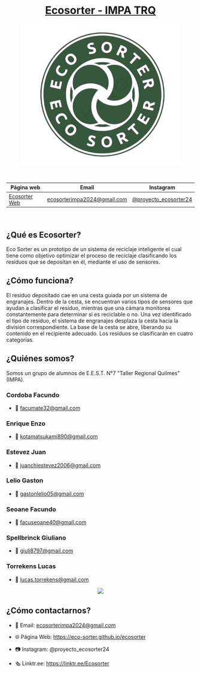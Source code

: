 <div align="center">

# [Ecosorter - IMPA TRQ](https://www.instagram.com/proyecto_ecosorter24/)

<img src="/Imagenes/ecosorter.png"/>

&nbsp;

| Página web | Email | Instagram |
|------------|-------|-----------|
|[Ecosorter Web](https://eco-sorter.github.io/ecosorter/)|ecosorterimpa2024@gmail.com|[@proyecto_ecosorter24](https://www.instagram.com/proyecto_ecosorter24/)|


&nbsp;

</div>

## ¿Qué es Ecosorter?
Eco Sorter es un prototipo de un sistema de reciclaje inteligente el cual tiene como objetivo optimizar el proceso de reciclaje clasificando los residuos que se depositan en él, mediante el uso de sensores.

## ¿Cómo funciona?
El residuo depositado cae en una cesta guiada por un sistema de engranajes. Dentro de la cesta, se encuentran varios tipos de sensores que ayudan a clasificar el residuo, mientras que una cámara monitorea constantemente para determinar si es reciclable o no. Una vez identificado el tipo de residuo, el sistema de engranajes desplaza la cesta hacia la división correspondiente. La base de la cesta se abre, liberando su contenido en el recipiente adecuado. Los residuos se clasificarán en cuatro categorías.

## ¿Quiénes somos?

Somos un grupo de alumnos de E.E.S.T. N°7 "Taller Regional Quilmes" (IMPA).

### Cordoba Facundo
* 📧 facumate32@gmail.com

### Enrique Enzo
* 📧 kotamatsukami890@gmail.com

### Estevez Juan
* 📧 juanchiestevez2006@gmail.com

### Lelio Gaston
* 📧 gastonlelio05@gmail.com

### Seoane Facundo
* 📧 facuseoane40@gmail.com
  
### Spellbrinck Giuliano
* 📧 giuli8797@gmail.com

### Torrekens Lucas 
* 📧 lucas.torrekens@gmail.com
<div align="center">

<img src="/imágenes/foto_grupal.jpg" width="450"/>

</div>


## ¿Cómo contactarnos?

* 📧 Email: ecosorterimpa2024@gmail.com

* 🌐 Página Web: https://eco-sorter.github.io/ecosorter

* 📷 Instagram: @proyecto_ecosorter24

* 🗞️ Linktr.ee: https://linktr.ee/Ecosorter
